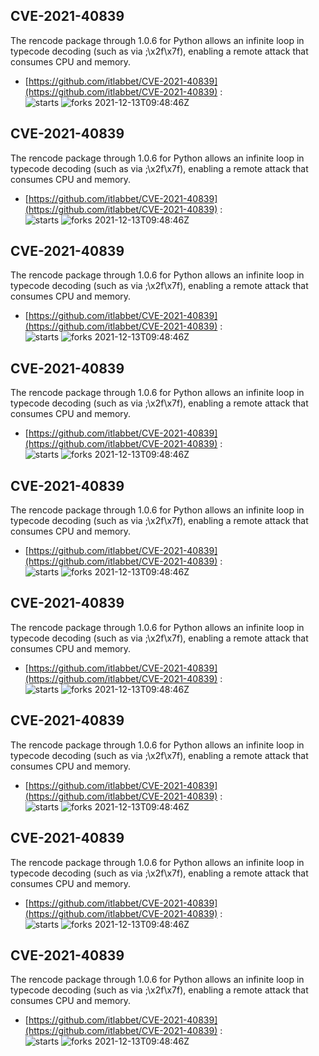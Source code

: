 ## CVE-2021-40839
 The rencode package through 1.0.6 for Python allows an infinite loop in typecode decoding (such as via ;\x2f\x7f), enabling a remote attack that consumes CPU and memory.

- [https://github.com/itlabbet/CVE-2021-40839](https://github.com/itlabbet/CVE-2021-40839) :  
![starts](https://img.shields.io/github/stars/itlabbet/CVE-2021-40839.svg) 
![forks](https://img.shields.io/github/forks/itlabbet/CVE-2021-40839.svg) 
2021-12-13T09:48:46Z

## CVE-2021-40839
 The rencode package through 1.0.6 for Python allows an infinite loop in typecode decoding (such as via ;\x2f\x7f), enabling a remote attack that consumes CPU and memory.

- [https://github.com/itlabbet/CVE-2021-40839](https://github.com/itlabbet/CVE-2021-40839) :  
![starts](https://img.shields.io/github/stars/itlabbet/CVE-2021-40839.svg) 
![forks](https://img.shields.io/github/forks/itlabbet/CVE-2021-40839.svg) 
2021-12-13T09:48:46Z

## CVE-2021-40839
 The rencode package through 1.0.6 for Python allows an infinite loop in typecode decoding (such as via ;\x2f\x7f), enabling a remote attack that consumes CPU and memory.

- [https://github.com/itlabbet/CVE-2021-40839](https://github.com/itlabbet/CVE-2021-40839) :  
![starts](https://img.shields.io/github/stars/itlabbet/CVE-2021-40839.svg) 
![forks](https://img.shields.io/github/forks/itlabbet/CVE-2021-40839.svg) 
2021-12-13T09:48:46Z

## CVE-2021-40839
 The rencode package through 1.0.6 for Python allows an infinite loop in typecode decoding (such as via ;\x2f\x7f), enabling a remote attack that consumes CPU and memory.

- [https://github.com/itlabbet/CVE-2021-40839](https://github.com/itlabbet/CVE-2021-40839) :  
![starts](https://img.shields.io/github/stars/itlabbet/CVE-2021-40839.svg) 
![forks](https://img.shields.io/github/forks/itlabbet/CVE-2021-40839.svg) 
2021-12-13T09:48:46Z

## CVE-2021-40839
 The rencode package through 1.0.6 for Python allows an infinite loop in typecode decoding (such as via ;\x2f\x7f), enabling a remote attack that consumes CPU and memory.

- [https://github.com/itlabbet/CVE-2021-40839](https://github.com/itlabbet/CVE-2021-40839) :  
![starts](https://img.shields.io/github/stars/itlabbet/CVE-2021-40839.svg) 
![forks](https://img.shields.io/github/forks/itlabbet/CVE-2021-40839.svg) 
2021-12-13T09:48:46Z

## CVE-2021-40839
 The rencode package through 1.0.6 for Python allows an infinite loop in typecode decoding (such as via ;\x2f\x7f), enabling a remote attack that consumes CPU and memory.

- [https://github.com/itlabbet/CVE-2021-40839](https://github.com/itlabbet/CVE-2021-40839) :  
![starts](https://img.shields.io/github/stars/itlabbet/CVE-2021-40839.svg) 
![forks](https://img.shields.io/github/forks/itlabbet/CVE-2021-40839.svg) 
2021-12-13T09:48:46Z

## CVE-2021-40839
 The rencode package through 1.0.6 for Python allows an infinite loop in typecode decoding (such as via ;\x2f\x7f), enabling a remote attack that consumes CPU and memory.

- [https://github.com/itlabbet/CVE-2021-40839](https://github.com/itlabbet/CVE-2021-40839) :  
![starts](https://img.shields.io/github/stars/itlabbet/CVE-2021-40839.svg) 
![forks](https://img.shields.io/github/forks/itlabbet/CVE-2021-40839.svg) 
2021-12-13T09:48:46Z

## CVE-2021-40839
 The rencode package through 1.0.6 for Python allows an infinite loop in typecode decoding (such as via ;\x2f\x7f), enabling a remote attack that consumes CPU and memory.

- [https://github.com/itlabbet/CVE-2021-40839](https://github.com/itlabbet/CVE-2021-40839) :  
![starts](https://img.shields.io/github/stars/itlabbet/CVE-2021-40839.svg) 
![forks](https://img.shields.io/github/forks/itlabbet/CVE-2021-40839.svg) 
2021-12-13T09:48:46Z

## CVE-2021-40839
 The rencode package through 1.0.6 for Python allows an infinite loop in typecode decoding (such as via ;\x2f\x7f), enabling a remote attack that consumes CPU and memory.

- [https://github.com/itlabbet/CVE-2021-40839](https://github.com/itlabbet/CVE-2021-40839) :  
![starts](https://img.shields.io/github/stars/itlabbet/CVE-2021-40839.svg) 
![forks](https://img.shields.io/github/forks/itlabbet/CVE-2021-40839.svg) 
2021-12-13T09:48:46Z

